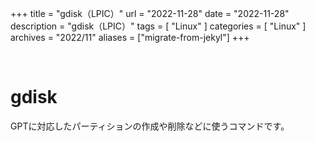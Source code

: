 +++
title = "gdisk（LPIC）"
url = "2022-11-28"
date = "2022-11-28"
description = "gdisk（LPIC）"
tags = [
  "Linux"
]
categories = [
  "Linux"
]
archives = "2022/11"
aliases = ["migrate-from-jekyl"]
+++

<br>

# gdisk

GPTに対応したパーティションの作成や削除などに使うコマンドです。
